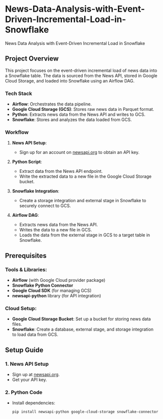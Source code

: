 # News-Data-Analysis-with-Event-Driven-Incremental-Load-in-Snowflake
News Data Analysis with Event-Driven Incremental Load in Snowflake


## Project Overview

This project focuses on the event-driven incremental load of news data into a Snowflake table. The data is sourced from the News API, stored in Google Cloud Storage, and loaded into Snowflake using an Airflow DAG.

### Tech Stack
- **Airflow**: Orchestrates the data pipeline.
- **Google Cloud Storage (GCS)**: Stores raw news data in Parquet format.
- **Python**: Extracts news data from the News API and writes to GCS.
- **Snowflake**: Stores and analyzes the data loaded from GCS.

### Workflow

1. **News API Setup**: 
   - Sign up for an account on [newsapi.org](https://newsapi.org/) to obtain an API key.
   
2. **Python Script**: 
   - Extract data from the News API endpoint.
   - Write the extracted data to a new file in the Google Cloud Storage bucket.

3. **Snowflake Integration**: 
   - Create a storage integration and external stage in Snowflake to securely connect to GCS.
   
4. **Airflow DAG**:
   - Extracts news data from the News API.
   - Writes the data to a new file in GCS.
   - Loads the data from the external stage in GCS to a target table in Snowflake.

## Prerequisites

### Tools & Libraries:
- **Airflow** (with Google Cloud provider package)
- **Snowflake Python Connector**
- **Google Cloud SDK** (for managing GCS)
- **newsapi-python** library (for API integration)

### Cloud Setup:
- **Google Cloud Storage Bucket**: Set up a bucket for storing news data files.
- **Snowflake**: Create a database, external stage, and storage integration to load data from GCS.

## Setup Guide

### 1. News API Setup
- Sign up at [newsapi.org](https://newsapi.org/).
- Get your API key.

### 2. Python Code
- Install dependencies:
  ```bash
  pip install newsapi-python google-cloud-storage snowflake-connector-python
